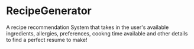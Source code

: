 # RecipeGenerator
A recipe recommendation System that takes in the user's available ingredients, allergies, preferences, cookng time available and other details to find a perfect resume to make!
